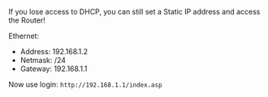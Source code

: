If you lose access to DHCP, you can still set a Static IP address and access the Router!

Ethernet:
- Address: 192.168.1.2
- Netmask: /24
- Gateway: 192.168.1.1


Now use login:
`http://192.168.1.1/index.asp`
